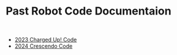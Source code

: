 # Past Robot Code Documentaion

<br> 

- [2023 Charged Up! Code](https://lynkrobotics.github.io/past/2023) 
- [2024 Crescendo Code](https://lynkrobotics.github.io/past/2024)

<br>

